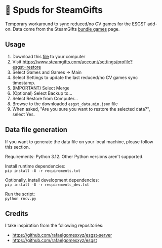# 🥔 Spuds for SteamGifts

Temporary workaround to sync reduced/no CV games for the ESGST add-on.
Data come from the SteamGifts [bundle games](https://www.steamgifts.com/bundle-games) page.

## Usage

1. Download this [file](dist/esgst_data.min.json) to your computer
2. Visit https://www.steamgifts.com/account/settings/profile?esgst=restore
3. Select Games and Games → Main
4. Select Settings to update the last reduced/no CV games sync timestamp.
5. (IMPORTANT) Select Merge
6. (Optional) Select Backup to...
7. Select Restore from Computer...
8. Browse to the downloaded `esgst_data.min.json` file
9. When asked, "Are you sure you want to restore the selected data?", select Yes.

## Data file generation

If you want to generate the data file on your local machine, please follow this section.

Requirements: Python 3.12. Other Python versions aren't supported.

Install runtime dependencies:\
`pip install -U -r requirements.txt`

Optionally, install development dependencies:\
`pip install -U -r requirements_dev.txt`

Run the script:\
`python rncv.py`

## Credits

I take inspiration from the following repositories:

- https://github.com/rafaelgomesxyz/esgst-server
- https://github.com/rafaelgomesxyz/esgst
